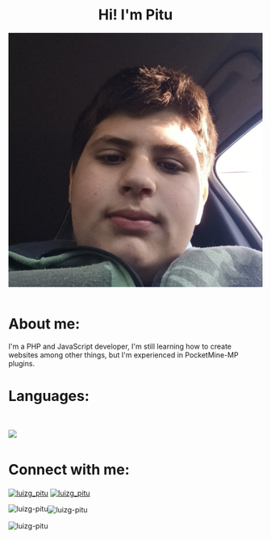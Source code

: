 <h1 align = 'center'>Hi! I'm Pitu</h1>
<img align = 'center' src="./myprofile.jpg">
<br></br>

<h1 align = 'left'>About me: </h1>
<p>I'm a PHP and JavaScript developer, I'm still learning how to create websites among other things, but I'm experienced in  PocketMine-MP plugins.</p>

<h1 align = 'left'>Languages: <h1>
<img src = 'https://skillicons.dev/icons?i=php,js'>
<h1 align="left">Connect with me:</h3>
<p align="left">
   <a href="https://twitter.com/luizg_pitu" target="blank"><img align="center" src="https://raw.githubusercontent.com/rahuldkjain/github-profile-readme-generator/master/src/images/icons/Social/twitter.svg" alt="luizg_pitu" height="30" width="40" /></a>
<a href="https://youtube.com/@luizg_pitu" target="blank">
  <img align="center" src="https://raw.githubusercontent.com/rahuldkjain/github-profile-readme-generator/master/src/images/icons/Social/youtube.svg" alt="luizg_pitu" height="30" width="40" />
</a>
</p>

<p><img align="left" src="https://github-readme-stats.vercel.app/api/top-langs?username=luizg-pitu&show_icons=true&locale=en&layout=compact" alt="luizg-pitu"/></p>
<p><img align="center" src="https://github-readme-stats.vercel.app/api?username=luizg-pitu&show_icons=true&locale=en" alt="luizg-pitu"/></p>
<p><img align="center" src="https://github-readme-streak-stats.herokuapp.com/?user=luizg-pitu" alt="luizg-pitu" /></p>


